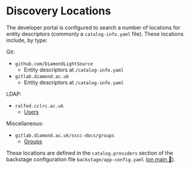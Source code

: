 # Discovery Locations

The developer portal is configured to search a number of locations for entity descriptors (commonly a `catalog-info.yaml` file). These locations include, by type:

<!--start-locations-->

Git:

<!--start-git-locations-->

- `github.com/DiamondLightSource`
  - Entity descriptors at `/catalog-info.yaml`
- `gitlab.diamond.ac.uk`
  - Entity descriptors at `/catalog-info.yaml`

<!--end-git-locations-->

LDAP:

<!--start-ldap-locations-->

- `ralfed.cclrc.ac.uk`
  - [Users](../explanations/user.md)

<!--end-ldap-locations-->

<!--start-miscellaneous-locations-->

Miscellaneous:

- `gitlab.diamond.ac.uk/sscc-docs/groups`
  - [Groups](../explanations/group.md)

<!--end-miscellaneous-locations-->

<!--end-locations-->

These locations are defined in the `catalog.providers` section of the backstage configuration file `backstage/app-config.yaml` ([on main :link:](https://github.com/DiamondLightSource/developer-portal/blob/main/backstage/app-config.yaml)).

